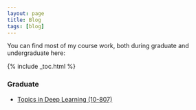 ```yaml
---
layout: page
title: Blog
tags: [blog]
---
```


You can find most of my course work, both during graduate and undergraduate here:

{% include _toc.html %}

### Graduate
* [Topics in Deep Learning (10-807)](http://www.cs.cmu.edu/~rsalakhu/10807_2016/)